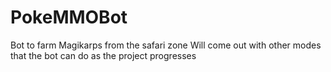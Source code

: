 # PokeMMOBot
Bot to farm Magikarps from the safari zone
Will come out with other modes that the bot can do as the project progresses
